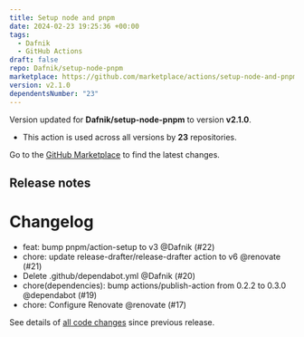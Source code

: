 ```yaml
---
title: Setup node and pnpm
date: 2024-02-23 19:25:36 +00:00
tags:
  - Dafnik
  - GitHub Actions
draft: false
repo: Dafnik/setup-node-pnpm
marketplace: https://github.com/marketplace/actions/setup-node-and-pnpm
version: v2.1.0
dependentsNumber: "23"
---
```



Version updated for **Dafnik/setup-node-pnpm** to version **v2.1.0**.
- This action is used across all versions by **23** repositories.

Go to the [GitHub Marketplace](https://github.com/marketplace/actions/setup-node-and-pnpm) to find the latest changes.

## Release notes

# Changelog

- feat: bump pnpm/action-setup to v3 @Dafnik (#22)
- chore: update release-drafter/release-drafter action to v6 @renovate (#21)
- Delete .github/dependabot.yml @Dafnik (#20)
- chore(dependencies): bump actions/publish-action from 0.2.2 to 0.3.0 @dependabot (#19)
- chore: Configure Renovate @renovate (#17)

See details of [all code changes](https://github.com/Dafnik/setup-node-pnpm/compare/v2.0.0...v2.1.0) since previous release.

